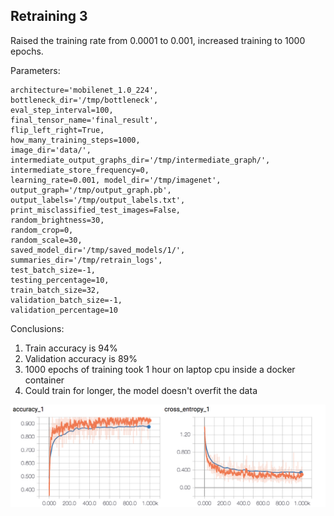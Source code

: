 ## Retraining 3
Raised the training rate from 0.0001 to 0.001, increased training to 1000 epochs.

Parameters:
```
architecture='mobilenet_1.0_224', 
bottleneck_dir='/tmp/bottleneck', 
eval_step_interval=100,
final_tensor_name='final_result', 
flip_left_right=True, 
how_many_training_steps=1000,
image_dir='data/', 
intermediate_output_graphs_dir='/tmp/intermediate_graph/', 
intermediate_store_frequency=0,
learning_rate=0.001, model_dir='/tmp/imagenet', 
output_graph='/tmp/output_graph.pb',
output_labels='/tmp/output_labels.txt', 
print_misclassified_test_images=False, 
random_brightness=30,
random_crop=0, 
random_scale=30, 
saved_model_dir='/tmp/saved_models/1/',
summaries_dir='/tmp/retrain_logs', 
test_batch_size=-1, 
testing_percentage=10, 
train_batch_size=32,
validation_batch_size=-1, 
validation_percentage=10
```

Conclusions: 
1. Train accuracy is 94%
2. Validation accuracy is 89%
3. 1000 epochs of training took 1 hour on laptop cpu inside a docker container
4. Could train for longer, the model doesn't overfit the data

![alt text](ret3.png "Retrain 3 results")


